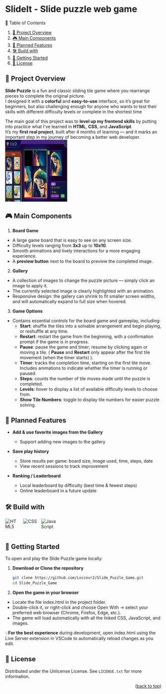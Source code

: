 # SlideIt - Slide puzzle web game

<summary>📑 Table of Contents</summary>
<ol>
  <li>
    <a href="#-project-overview">📝 Project Overview</a>
  </li>
  <li>
    <a href="#-main-components">🎮 Main Components</a>
  </li>
  <li>
    <a href="#-planned-features">🚀 Planned Features</a>
  </li>
  <li>
    <a href="#%EF%B8%8F-build-with">🛠️ Build with</a>
  </li>
  <li>
    <a href="#-getting-started">📂 Getting Started</a>
  </li>
  <li>
    <a href="#-license">🔑 License</a>
  </li>
</ol>

## 📝 Project Overview  
**Slide Puzzle** is a fun and classic sliding tile game where you rearrange pieces to complete the original picture.  
I designed it with a **colorful** and **easy-to-use** interface, so it’s great for beginners, but also challenging enough for anyone who wants to test their skills with different difficulty levels or complete in the shortest time

The main goal of this project was to **level up my frontend skills** by putting into practice what I’ve learned in **HTML**, **CSS**, and **JavaScript**.  
It’s my **first real project**, built after 4 months of learning — and it marks an important step in my journey of becoming a better web developer.  
  <a href="https://github.com/Loccovr2/Slide_Puzzle_Game">
    <img src="./Assets/image/web.png" alt="Web UI" width="200px" height="200px">
  </a>

## 🎮 Main Components

1. **Board Game**
- A large game board that is easy to see on any screen size.
- Difficulty levels ranging from **3x3** up to **10x10**.
- Smooth animations and lively interactions for a more engaging experience.
- A **preview button** next to the board to preview the completed image.

2. **Gallery**
- A collection of images to change the puzzle picture — simply click an image to apply it.
- The currently selected image is clearly highlighted with an animation.
- Responsive design: the gallery can shrink to fit smaller screen widths, and will automatically expand to full size when hovered.

3. **Game Options**
- Contains essential controls for the board game and gameplay, including:
     - **Start**: shuffle the tiles into a solvable arrangement and begin playing, or reshuffle at any time.
     - **Restart**: restart the game from the beginning, with a confirmation prompt if the game is in progress.
     - **Pause**: pause the game and timer; resume by clicking again or moving a tile.
       ( **Pause** and **Restart** only appear after the first tile movement (when the timer starts) ).
     - **Timer**: tracks the completion time, starting on the first tile move. Includes animations to indicate whether the timer is running or paused.
     - **Steps**: counts the number of tile moves made until the puzzle is completed.
     - **Levels**: hover to display a list of available difficulty levels to choose from.
     - **Show Tile Numbers**: toggle to display tile numbers for easier puzzle solving.
## 🚀 Planned Features

- **Add & use favorite images from the Gallery**
  - Support adding new images to the gallery

- **Save play history**
  - Store results per game: board size, image used, time, steps, date
  - View recent sessions to track improvement

- **Ranking / Leaderboard**
  - Local leaderboard by difficulty (best time & fewest steps)
  - Online leaderboard in a future update

## 🛠️ Build with
<div style="display: flex; flex-wrap: wrap; gap: 10px; margin-bottom: 20px;">
  <img src="https://skillicons.dev/icons?i=html" width="48" height="48" title="HTML" alt="HTML5">
  <img src="https://skillicons.dev/icons?i=css" width="48" height="48" title="CSS" alt="CSS" >
  <img src="https://skillicons.dev/icons?i=js" width="48" height="48" title="Javascript" alt="JavaScript">
</div>

## 📂 Getting Started

To open and play the Slide Puzzle game locally:

1. **Download or Clone the repository**
   ```bash
   git clone https://github.com/Loccovr2/Slide_Puzzle_Game.git
   cd Slide_Puzzle_Game

2. **Open the game in your browser**
  - Locate the file index.html in the project folder.
  - Double-click it, or right-click and choose Open With → select your preferred web browser (Chrome, Firefox, Edge, etc.).
  - The game will load automatically with all the linked CSS, JavaScript, and images.

💡**For the best experience** during development, open index.html using the Live Server extension in VSCode to automatically reload changes as you edit.

## 🔑 License

Distributed under the Unlicense License. See `LICENSE.txt` for more information.

<p align="right">(<a href="#readme-top">back to top</a>)</p>
